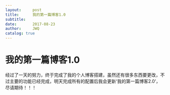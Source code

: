 ```yaml
---
layout:     post
title:      我的第一篇博客1.0
subtitle:   
date:       2017-08-23
author:     JWQ
catalog: true
---
```

# 我的第一篇博客1.0

 经过了一天的努力，终于完成了我的个人博客搭建，虽然还有很多东西要更改，不过主要的功能已经完成，明天完成所有的配置后我会更新‘我的第一篇博客2.0’，
 尽请期待！！！

